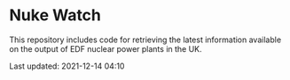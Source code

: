 # Nuke Watch

This repository includes code for retrieving the latest information available on the output of EDF nuclear power plants in the UK.

Last updated: 2021-12-14 04:10